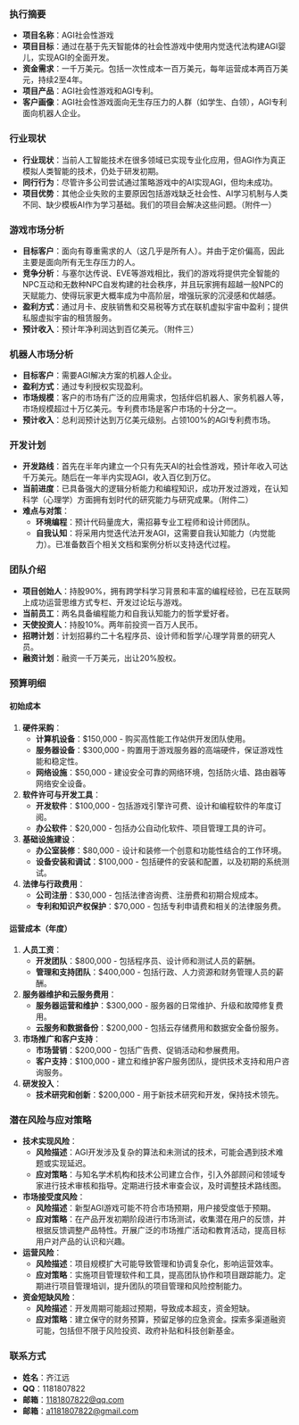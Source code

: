### 执行摘要
- **项目名称**：AGI社会性游戏
- **项目目标**：通过在基于先天智能体的社会性游戏中使用内觉迭代法构建AGI婴儿，实现AGI的全面开发。
- **资金需求**：一千万美元。包括一次性成本一百万美元，每年运营成本两百万美元，持续2至4年。
- **项目产品**：AGI社会性游戏和AGI专利。
- **客户画像**：AGI社会性游戏面向无生存压力的人群（如学生、白领），AGI专利面向机器人企业。
### 行业现状
- **行业现状**：当前人工智能技术在很多领域已实现专业化应用，但AGI作为真正模拟人类智能的技术，仍处于研发初期。
- **同行行为**：尽管许多公司尝试通过策略游戏中的AI实现AGI，但均未成功。
- **项目优势**：其他企业失败的主要原因包括游戏缺乏社会性、AI学习机制与人类不同、缺少模板AI作为学习基础。我们的项目会解决这些问题。（附件一）
### 游戏市场分析
- **目标客户**：面向有尊重需求的人（这几乎是所有人）。并由于定价偏高，因此主要是面向所有无生存压力的人。
- **竞争分析**：与塞尔达传说、EVE等游戏相比，我们的游戏将提供完全智能的NPC互动和无数种NPC自发构建的社会秩序，并且玩家拥有超越一般NPC的天赋能力、使得玩家更大概率成为中高阶层，增强玩家的沉浸感和优越感。
- **盈利方式**：通过月卡、皮肤销售和交易税等方式在联机虚拟宇宙中盈利；提供私服虚拟宇宙的租赁服务。
- **预计收入**：预计年净利润达到百亿美元。（附件三）
### 机器人市场分析
- **目标客户**：需要AGI解决方案的机器人企业。
- **盈利方式**：通过专利授权实现盈利。
- **市场规模**：客户的市场有广泛的应用需求，包括伴侣机器人、家务机器人等，市场规模超过十万亿美元。专利费市场是客户市场的十分之一。
- **预计收入**：总利润预计达到万亿美元级别。占领100%的AGI专利费市场。
### 开发计划
- **开发路线**：首先在半年内建立一个只有先天AI的社会性游戏，预计年收入可达千万美元。随后在一年半内实现AGI，收入百亿到万亿。
- **当前进度**：已具备强大的逻辑分析能力和编程知识，成功开发过游戏，在认知科学（心理学）方面拥有划时代的研究能力与研究成果。（附件二）
- **难点与对策**：
    - **环境编程**：预计代码量庞大，需招募专业工程师和设计师团队。
    - **自我认知**：将采用内觉迭代法开发AGI，这需要自我认知能力（内觉能力）。已准备数百个相关文档和案例分析以支持迭代过程。
### 团队介绍
- **项目创始人**：持股90%，拥有跨学科学习背景和丰富的编程经验，已在互联网上成功运营思维方式专栏、开发过论坛与游戏。
- **当前员工**：两名具备编程能力和自我认知能力的哲学爱好者。
- **天使投资人**：持股10%。两年前投资一百万人民币。
- **招聘计划**：计划招募约二十名程序员、设计师和哲学/心理学背景的研究人员。
- **融资计划**：融资一千万美元，出让20%股权。
### 预算明细
#### 初始成本
1. **硬件采购**：
    - **计算机设备**：$150,000 - 购买高性能工作站供开发团队使用。
    - **服务器设备**：$300,000 - 购置用于游戏服务器的高端硬件，保证游戏性能和稳定性。
    - **网络设施**：$50,000 - 建设安全可靠的网络环境，包括防火墙、路由器等网络安全设备。
2. **软件许可与开发工具**：
    - **开发软件**：$100,000 - 包括游戏引擎许可费、设计和编程软件的年度订阅。
    - **办公软件**：$20,000 - 包括办公自动化软件、项目管理工具的许可。
3. **基础设施建设**：
    - **办公室装修**：$80,000 - 设计和装修一个创意和功能性结合的工作环境。
    - **设备安装和调试**：$100,000 - 包括硬件的安装和配置，以及初期的系统测试。
4. **法律与行政费用**：
    - **公司注册**：$30,000 - 包括法律咨询费、注册费和初期合规成本。
    - **专利和知识产权保护**：$70,000 - 包括专利申请费和相关的法律服务费。
#### 运营成本（年度）
1. **人员工资**：
    - **开发团队**：$800,000 - 包括程序员、设计师和测试人员的薪酬。
    - **管理和支持团队**：$400,000 - 包括行政、人力资源和财务管理人员的薪酬。
2. **服务器维护和云服务费用**：
    - **服务器运营和维护**：$300,000 - 服务器的日常维护、升级和故障修复费用。
    - **云服务和数据备份**：$200,000 - 包括云存储费用和数据安全备份服务。
3. **市场推广和客户支持**：
    - **市场营销**：$200,000 - 包括广告费、促销活动和参展费用。
    - **客户支持**：$100,000 - 建立和维护客户服务团队，提供技术支持和用户咨询服务。
4. **研发投入**：
    - **技术研究和创新**：$200,000 - 用于新技术研究和开发，保持技术领先。
### 潜在风险与应对策略
- **技术实现风险**：
    - **风险描述**：AGI开发涉及复杂的算法和未测试的技术，可能会遇到技术难题或实现延迟。
    - **应对策略**：与知名学术机构和技术公司建立合作，引入外部顾问和领域专家进行技术审核和指导。定期进行技术审查会议，及时调整技术路线图。
- **市场接受度风险**：
    - **风险描述**：新型AGI游戏可能不符合市场预期，用户接受度低于预期。
    - **应对策略**：在产品开发初期阶段进行市场测试，收集潜在用户的反馈，并根据反馈调整产品特性。开展广泛的市场推广活动和教育活动，提高目标用户对产品的认识和兴趣。
- **运营风险**：
    - **风险描述**：项目规模扩大可能导致管理和协调复杂化，影响运营效率。
    - **应对策略**：实施项目管理软件和工具，提高团队协作和项目跟踪能力。定期进行项目管理培训，提升团队的项目管理和风险控制能力。
- **资金短缺风险**：
    - **风险描述**：开发周期可能超过预期，导致成本超支，资金短缺。
    - **应对策略**：建立保守的财务预算，预留足够的应急资金。探索多渠道融资可能，包括但不限于风险投资、政府补贴和科技创新基金。
### 联系方式
- **姓名**：齐江远
- **QQ**：1181807822
- **邮箱**：1181807822@qq.com
- **邮箱**：a1181807822@gmail.com